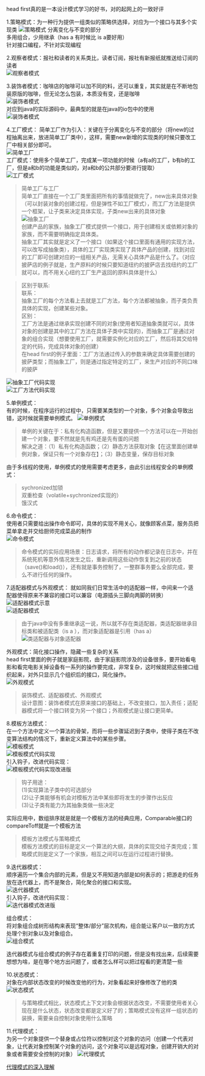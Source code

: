 head first真的是一本设计模式学习的好书，对的起网上的一致好评

1.策略模式：为一种行为提供一组类似的策略供选择，对应为一个接口与其多个实现类
![策略模式](../image/设计模式/策略模式的核心思想示意图.png "策略模式")
分离变化与不变的部分  
多用组合，少用继承（has a 有时候比 is a要好用）  
针对接口编程，不针对实现编程  

2.观察者模式：报社和读者的关系类比，读者订阅，报社有新报纸就推送给订阅的读者  
![观察者模式](../image/设计模式/观察者模式的核心思想示意图.png "观察者模式")  


3.装饰者模式：咖啡店的咖啡可以加不同的料，还可以重复，其实就是在不断地包装原版的咖啡，但无论怎么包装，本质没有变，还是咖啡  
![装饰者模式](../image/设计模式/装饰者模式的核心思想示意图.png)   
对应到java的实际源码中，最典型的就是在java的io包中的使用  
![装饰者模式](../image/设计模式/装饰者模式在java的io包中的使用.png)   

4.工厂模式：
简单工厂作为引入：关键在于分离变化与不变的部分（将new的过程抽离出来，放进简单工厂类中），这样，需要new新增的实现类的时候只要改工厂中相关部分即可。  
![简单工厂](../image/设计模式/简单工厂.png)  
工厂模式：使用多个简单工厂，完成某一项功能的时候（a有a的工厂，b有b的工厂，但是a和b的功能是类似的，对a和b的公共部分要进行提取）  
![工厂模式](../image/设计模式/工厂模式的核心思想示意图.png)   
>简单工厂与工厂  
>简单工厂直接在一个工厂类里面把所有的事情就做完了，new出来具体对象（可以封装对象的创建过程，但是弹性不如工厂模式），而工厂方法是提供一个框架，让子类来决定具体实现，子类new出来的具体对象  
![抽象工厂](../image/设计模式/抽象工厂模式的核心思想示意图.png)  
创建产品的家族，抽象工厂模式提供一个接口，用于创建相关或依赖对象的家族，而不需要明确指定具体类。  
>抽象工厂其实就是定义了一个接口（如果这个接口里面有通用的实现方法，可以改写成抽象类），具体的工厂实现类实现了具体产品的创建，找到对应的工厂即可创建对应的一组相关产品，无需关心具体产品是什么了。（对应披萨店的例子就是，生产原料的时候只要知道纽约的披萨店去找纽约的工厂就可以，而不用关心纽约工厂生产返回的原料具体是什么）  

>区别于联系:  
>联系：  
>抽象工厂的每个方法看上去就是工厂方法，每个方法都被抽象，而子类负责具体的实现，创建某些对象。  
>区别：  
>工厂方法是通过继承实现创建不同的对象(使用者知道抽象类就可以，具体对象的创建是其中的工厂方法在具体子类中实现的)，而抽象工厂是通过对象的组合实现（想要使用工厂，就需要实例化对应的工厂，然后将其交给特定的代码，完成具体对象的创建）  
>在head first的例子里面：工厂方法通过传入的参数来确定具体需要创建的披萨类型；而抽象工厂，则是通过指定特定的工厂，来生产对应的不同口味的披萨  

![抽象工厂代码实现](../image/设计模式/抽象工厂关键部分的代码实现.png)  
![工厂方法代码实现](../image/设计模式/工厂方法关键部分的代码实现.png)  

5.单例模式：  
有的时候，在程序运行的过程中，只需要某类型的一个对象，多个对象会导致出错，这时候就需要单例模式。
![单例模式](../image/设计模式/单例模式的核心思想示意图.png)  
>单例的关键在于：私有化构造函数，但是又要提供一个方法可以在一开始创建一个对象，要不然就是先有鸡还是先有蛋的问题  
>解决之道：（1）私有化构造函数；（2）静态方法获取对象【在这里面创建单例对象，保证只有一个对象存在】；（3）静态变量，保存目标对象  

由于多线程的使用，单例模式的使用需要考虑更多，由此引出线程安全的单例模式：  
>sychronized加锁  
>双重检查（volatile+sychronized实现的）  
>饿汉式  


6.命令模式：  
使用者只需要给出操作命令即可，具体的实现不用关心，就像顾客点菜，服务员把菜单拿走并交给厨师完成菜品的制作  
![命令模式](../image/设计模式/命令模式的核心思想示意图.png)  
>命令模式的实际应用场景：日志请求，将所有的动作都记录在日志中，并在系统死机等意外情况发生之后，重新调用这些动作恢复到之前的状态（save()和load()），还有就是事务控制了，一整群事务要么全部完成，要么不进行任何的操作。  

7.适配器模式与外观模式：
就如同我们日常生活中的适配器一样，中间来一个适配器使得原来不兼容的接口可以兼容（电源插头三脚向两脚的转换）
![适配器模式示意](../image/设计模式/适配器模式设计示意图.png)  
![适配器模式](../image/设计模式/适配器模式的核心思想示意图.png)  
>由于java中没有多重继承这一说，所以就不存在类适配器，类适配器继承目标类和被适配类（is a
），而对象适配器是引用（has a）
![类适配器与对象适配器](../image/设计模式/类适配器与对象适配器.png)  

外观模式：简化接口操作，隐藏一些复杂的关系  
head first里面的例子就是家庭影院，由于家庭影院涉及的设备很多，要开始看电影和看完电影关掉设备有一系列的操作要完成，非常复杂，这时候就把这些接口组织起来，对外只显示几个组织后的接口，简化操作。  
![外观模式](../image/设计模式/外观模式的核心思想示意图.png)  

>装饰模式、适配器模式、外观模式  
>设计意图：装饰者模式在原来接口的基础上，不改变接口，加入责任；适配器模式将一个接口转变为另一个接口；外观模式是让接口更简单。  

8.模板方法模式：  
在一个方法中定义一个算法的骨架，而将一些步骤延迟到子类中，使得子类在不改变算法结构的情况下，重新定义算法中的某些步骤。  
![模板模式](../image/设计模式/模板模式的核心思想示意图.png)  
![模板模式代码实现](../image/设计模式/模板模式关键部分的代码实现.png)  
引入钩子，改进代码实现：  
![模板模式代码实现改进版](../image/设计模式/模板模式关键部分的代码实现改进版.png)   
>钩子用途：  
>(1)实现算法子类中的可选部分  
>(2)让子类能够有机会对模板方法中某些即将发生的步骤作出反应  
>(3)让子类有能力为其抽象类做一些决定  

实际应用中，数组排序就是就是一个模板方法的经典应用，Comparable接口的compareToff就是一个模板方法

>模板方法模式与策略模式  
>模板方法模式的目标是定义一个算法的大纲，具体的实现交给子类完成；策略模式则是定义了一个家族，相互之间可以在运行过程进行替换。   

9.迭代器模式：  
顺序遍历一个集合内部的元素，但是又不用知道内部是如何表示的；把游走的任务放在迭代器上，而不是聚合，简化聚合的接口和实现。  
![迭代器模式](../image/设计模式/迭代器模式的核心思想示意图.png)  
引入钩子，改进代码实现：  
![迭代器模式改进版](../image/设计模式/迭代器模式的核心思想示意图改进版.png)   

组合模式：  
将对象组合成树形结构来表现“整体/部分”层次机构，组合能让客户以一致的方式处理个别对象以及对象组合。  
![组合模式](../image/设计模式/组合模式的核心思想示意图.png)  

迭代器模式与组合模式的例子存在着重复打印的问题，但是没有找出来，后续需要想想为啥，是在哪个地方出问题了，或者怎么样可以把过程看的更清楚一些  

10.状态模式：  
对象在内部状态改变的时候改变他的行为，对象看起来好像修改了他的类  
![状态模式](../image/设计模式/状态模式的核心思想示意图.png)  
>与策略模式相比，状态模式上下文对象会根据状态改变，不需要使用者关心现在是什么状态，状态改变都是定义好了的；策略模式没有这样一组状态的装换，需要亲自控制对象使用什么策略  

11.代理模式：  
为另一个对象提供一个替身或占位符以控制对这个对象的访问（创建一个代表对象，让代表对象控制某个对象的访问，这个对象可以是远程对象，创建开销大的对象或者需要安全控制的对象）
![代理模式](../image/设计模式/代理模式的核心思想示意图.png)  

[代理模式的深入理解](./代理模式.md)

